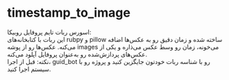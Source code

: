 # timestamp_to_image
اسورس ربات تایم پروفایل روبیکا:  
این ربات با کتابخانه‌های rubpy و pillow ساخته شده و زمان دقیق رو به عکس‌ها اضافه می‌کنه. عکس‌ها رو از پوشه images می‌خونه، زمان رو وسط عکس می‌ذاره و یکی از عکس‌های پردازش‌شده رو به‌عنوان پروفایل آپلود می‌کنه.  
نکته: قبل از اجرا، guid_bot رو با شناسه ربات خودتون جایگزین کنید و پروژه رو با سیستم اجرا کنید.  
